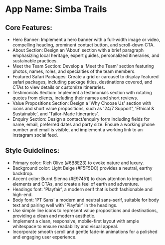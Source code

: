 # **App Name**: Simba Trails

## Core Features:

- Hero Banner: Implement a hero banner with a full-width image or video, compelling heading, prominent contact button, and scroll-down CTA.
- About Section: Design an 'About' section with a brief paragraph emphasizing local heritage, expert guides, personalized itineraries, and sustainable practices.
- Meet the Team Section: Develop a 'Meet the Team' section featuring photos, names, roles, and specialties of the team members.
- Featured Safari Packages: Create a grid or carousel to display featured safari packages, including package titles, destinations covered, and CTAs to view details or customize itineraries.
- Testimonials Section: Implement a testimonials section with rotating quotes from clients, including their names and short reviews.
- Value Propositions Section: Design a 'Why Choose Us' section with icons and short value propositions, such as '24/7 Support', 'Ethical & Sustainable', and 'Tailor-Made Itineraries'.
- Enquiry Section: Design a contact/enquiry form including fields for name, email, preferred dates and party size. Ensure a working phone number and email is visible, and implement a working link to an instagram social feed.

## Style Guidelines:

- Primary color: Rich Olive (#6B8E23) to evoke nature and luxury.
- Background color: Light Beige (#F5F5DC) provides a neutral, earthy backdrop.
- Accent color: Burnt Sienna (#E97451) to draw attention to important elements and CTAs, and create a feel of earth and adventure.
- Headings font: 'Playfair', a modern serif that is both fashionable and high-end.
- Body font: 'PT Sans' a modern and neutral sans-serif, suitable for body text and pairing well with 'Playfair' in the headings.
- Use simple line icons to represent value propositions and destinations, providing a clean and modern aesthetic.
- Implement a clean, responsive, mobile-first layout with ample whitespace to ensure readability and visual appeal.
- Incorporate smooth scroll and gentle fade-in animations for a polished and engaging user experience.